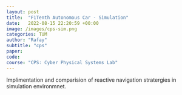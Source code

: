 ```yaml
---
layout: post
title:  "F1Tenth Autonomous Car - Simulation"
date:   2022-08-15 22:20:59 +00:00
image: /images/cps-sim.png
categories: TUM
author: "Rafay"
subtitle: "cps"
paper: 
code:
course: "CPS: Cyber Physical Systems Lab"
---
```


Implimentation and comparision of reactive navigation stratergies in simulation environmnet. 